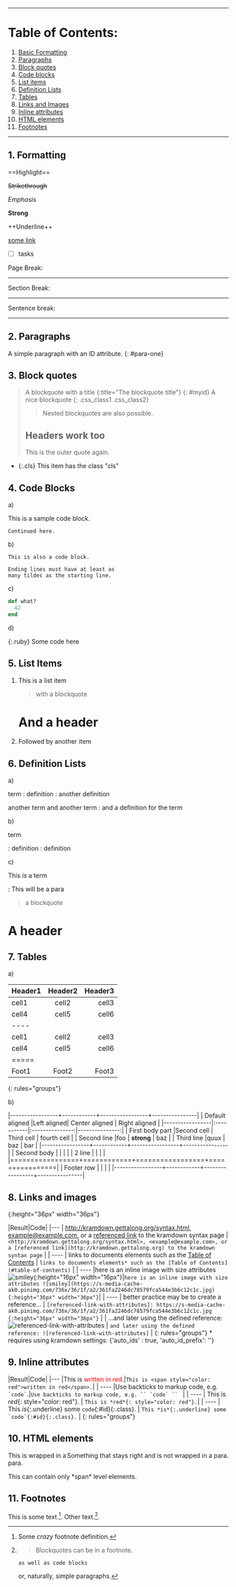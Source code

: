 
* * *

# Table of Contents:
1. [Basic Formatting](#formatting)
1. [Paragraphs](#paragraphs)
2. [Block quotes](#block-quotes)
3. [Code blocks](#code-items)
4. [List items](#list-items)
5. [Definition Lists](#definition-lists)
6. [Tables](#tables)
7. [Links and Images](#links-and-images)
8. [Inline attributes](#inline-attributes)
9. [HTML elements](#html-elements)
10. [Footnotes](#footnotes)

* * *


## 1. Formatting

==Highlight==

~~Strikethrough~~

*Emphasis*

**Strong**

++Underline++

[some link](https://pypi.python.org/static/images/python-logo.png)

- [ ] tasks

Page Break:
* * *
Section Break:
- - -
Sentence break:
_ _ _



## 2. Paragraphs
A simple paragraph with an ID attribute.
{: #para-one}

## 3. Block quotes

> A blockquote with a title
{:title="The blockquote title"}
{: #myid}
 > A nice blockquote
{: .css_class1 .css_class2}
> >Nested blockquotes are
> >also possible.
>
> ## Headers work too
> This is the outer quote again.
* {:.cls} This item has the class "cls"

## 4. Code Blocks

a)

This is a sample code block.

    Continued here.

b)

~~~~~~
This is also a code block.
~~~~~~
~~~
Ending lines must have at least as
many tildes as the starting line.
~~~

c)

~~~ ruby
def what?
  42
end
~~~

d)

{:.ruby}
    Some code here


## 5. List Items

1.  This is a list item

    > with a blockquote

    # And a header

2.  Followed by another item

## 6. Definition Lists

a)

term
: definition
: another definition

another term
and another term
: and a definition for the term

b)

term

: definition
: definition

c)

This *is* a term

: This will be a para

  > a blockquote

  # A header

## 7. Tables

a)

| Header1 | Header2 | Header3 |
|:--------|:-------:|--------:|
| cell1   | cell2   | cell3   |
| cell4   | cell5   | cell6   |
|----
| cell1   | cell2   | cell3   |
| cell4   | cell5   | cell6   |
|=====
| Foot1   | Foot2   | Foot3
{: rules="groups"}

b)

|-----------------+------------+-----------------+----------------|
| Default aligned |Left aligned| Center aligned  | Right aligned  |
|-----------------|:-----------|:---------------:|---------------:|
| First body part |Second cell | Third cell      | fourth cell    |
| Second line     |foo         | **strong**      | baz            |
| Third line      |quux        | baz             | bar            |
|-----------------+------------+-----------------+----------------|
| Second body     |            |                 |                |
| 2 line          |            |                 |                |
|=================+============+=================+================|
| Footer row      |            |                 |                |
|-----------------+------------+-----------------+----------------|


## 8. Links and images

[referenced-link-with-attributes]: https://s-media-cache-ak0.pinimg.com/736x/36/1f/a2/361fa2246dc78579fca544e3b6c12c1c.jpg
{:height="36px" width="36px"}

|Result|Code|
|---
| <http://kramdown.gettalong.org/syntax.html>, <example@example.com>, or a [referenced link](http://kramdown.gettalong.org) to the kramdown syntax page |`<http://kramdown.gettalong.org/syntax.html>, <example@example.com>, or a [referenced link](http://kramdown.gettalong.org) to the kramdown syntax page` |
| ----
| links to documents elements such as the [Table of Contents](#table-of-contents) | `links to documents elements* such as the [Table of Contents](#table-of-contents)` |
| ----
|here is an inline image with size attributes ![smiley](https://s-media-cache-ak0.pinimg.com/736x/36/1f/a2/361fa2246dc78579fca544e3b6c12c1c.jpg){:height="16px" width="16px"}|`here is an inline image with size attributes ![smiley](https://s-media-cache-ak0.pinimg.com/736x/36/1f/a2/361fa2246dc78579fca544e3b6c12c1c.jpg){:height="36px" width="36px"}`|
| ----
|  better practice may be to create a reference... | `[referenced-link-with-attributes]: https://s-media-cache-ak0.pinimg.com/736x/36/1f/a2/361fa2246dc78579fca544e3b6c12c1c.jpg {:height="36px" width="36px"}` |
| ...and later using the defined reference: ![referenced-link-with-attributes] | `and later using the defined reference: ![referenced-link-with-attributes]`  |
{: rules="groups"}
\* requires using kramdown settings: {'auto_ids' : true, 'auto_id_prefix': ''}

## 9. Inline attributes

|Result|Code|
|---
|This is <span style="color: red">written in red</span>.|`This is <span style="color: red">written in red</span>.`|
| ----
|Use backticks to markup code, e.g. `` `code` ``.|```Use backticks to markup code, e.g. `` `code` `` ``` |
| ----
| This is *red*{: style="color: red"}. | `This is *red*{: style="color: red"}.`|
| ----
| This *is*{:.underline} some `code`{:#id}{:.class}. | ```This *is*{:.underline} some `code`{:#id}{:.class}.``` |
{: rules="groups"}

## 10. HTML elements

<div style="float: right">
Something that stays right and is not wrapped in a para.
</div>


<div>
This is wrapped in a para.
</div>
<p>
This can contain only *span* level elements.
</p>


## 11. Footnotes

 This is some text.[^1]. Other text.[^footnote].

[^1]: Some *crazy* footnote definition.

[^footnote]:
    > Blockquotes can be in a footnote.

        as well as code blocks

    or, naturally, simple paragraphs.

[^other-note]:       no code block here (spaces are stripped away)

[^codeblock-note]:
        this is now a code block (8 spaces indentation)


